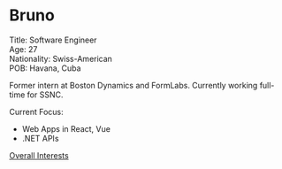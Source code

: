 # Bruno 
Title: Software Engineer\
Age: 27\
Nationality: Swiss-American\
POB: Havana, Cuba

Former intern at Boston Dynamics and FormLabs. Currently working full-time for SSNC.

Current Focus:
- Web Apps in React, Vue
- .NET APIs

[Overall Interests](/interests.md)

